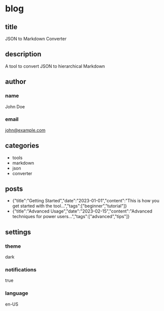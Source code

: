 # blog

## title

JSON to Markdown Converter

## description

A tool to convert JSON to hierarchical Markdown

## author

### name

John Doe

### email

john@example.com


## categories

- tools
- markdown
- json
- converter

## posts

- {"title":"Getting Started","date":"2023-01-01","content":"This is how you get started with the tool...","tags":["beginner","tutorial"]}
- {"title":"Advanced Usage","date":"2023-02-15","content":"Advanced techniques for power users...","tags":["advanced","tips"]}

## settings

### theme

dark

### notifications

true

### language

en-US


